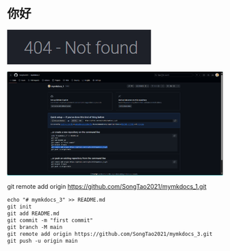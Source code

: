 # 你好

![image-20240720200433144](./assets/image-20240720200433144.png)

![image-20240720203712921](./assets/image-20240720203712921.png)

 git remote add origin https://github.com/SongTao2021/mymkdocs_1.git

```
echo "# mymkdocs_3" >> README.md
git init
git add README.md
git commit -m "first commit"
git branch -M main
git remote add origin https://github.com/SongTao2021/mymkdocs_3.git
git push -u origin main
```

